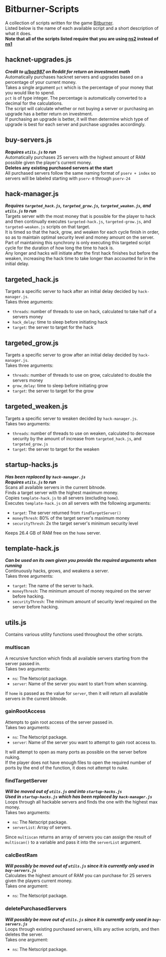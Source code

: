 # Bitburner-Scripts
A collection of scripts written for the game [Bitburner](https://store.steampowered.com/app/1812820/Bitburner/).\
Listed below is the name of each available script and a short description of what it does.\
__Note that all of the scripts listed require that you are using [ns2](https://bitburner.readthedocs.io/en/latest/netscript/netscriptjs.html) instead of [ns1](https://bitburner.readthedocs.io/en/latest/netscript/netscript1.html)__

## hacknet-upgrades.js
___Credit to [u/boz987](https://www.reddit.com/r/Bitburner/comments/71sxly/hacknet_nodes_script_optimalish_calcs/) on Reddit for return on investment math___\
Automatically purchases hacknet servers and upgrades based on a percentage of your current money.\
Takes a single argument `pct` which is the percentage of your money that you would like to spend.\
`pct` is of type integer. The percentage is automatically converted to a decimal for the calculations.\
The script will calculate whether or not buying a server or purchasing an upgrade has a better return on investment.\
If purchasing an upgrade is better, it will then determine which type of upgrade is best for each server and purchase upgrades accordingly.

## buy-servers.js
___Requires `utils.js` to run___\
Automatically purchases 25 servers with the highest amount of RAM possible given the player's current money.\
__Deletes any existing purchased servers at the start__\
All purchased servers follow the same naming format of `pserv + index` so servers will be labeled starting with `pserv-0` through `pserv-24`

## hack-manager.js
___Requires `targeted_hack.js`, `targeted_grow.js`, `targeted_weaken.js`, and `utils.js` to run___\
Targets server with the most money that is possible for the player to hack and then continually executes `targeted-hack.js`, `targeted-grow.js`, and `targeted-weaken.js` scripts on that target.\
It is timed so that the hack, grow, and weaken for each cycle finish in order, so as to maintain optimal security level and money amount on the server.\
Part of maintaining this synchrony is only executing this targeted script cycle for the duration of how long the time to hack is.\
Any longer and hacks will initiate after the first hack finishes but before the weaken, increasing the hack time to take longer than accounted for in the initial delay.

## targeted_hack.js
Targets a specific server to hack after an initial delay decided by `hack-manager.js`.\
Takes three arguments:
- `threads`: number of threads to use on hack, calculated to take half of a servers money
- `hack_delay`: time to sleep before initiating hack
- `target`: the server to target for the hack

## targeted_grow.js
Targets a specific server to grow after an initial delay decided by `hack-manager.js`.\
Takes three arguments:
- `threads`: number of threads to use on grow, calculated to double the servers money
- `grow_delay`: time to sleep before initiating grow
- `target`: the server to target for the grow

## targeted_weaken.js
Targets a specific server to weaken decided by `hack-manager.js`.\
Takes two arguments:
- `threads`: number of threads to use on weaken, calculated to decrease security by the amount of increase from `targeted_hack.js`, and `targeted_grow.js`
- `target`: the server to target for the weaken

## startup-hacks.js
___Has been replaced by `hack-manager.js`___\
___Requires `utils.js` to run___\
Scans all available servers in the current bitnode.\
Finds a target server with the highest maximum money.\
Copies `template-hack.js` to all servers (excluding `home`).\
Executes `template-hack.js` on all servers with the following arguments:
- `target`: The server returned from `findTargetServer()`
- `moneyThresh`: 80% of the target server's maximum money
- `securityThresh`: 2x the target server's minimum security level

Keeps 26.4 GB of RAM free on the `home` server.

## template-hack.js
___Can be used on its own given you provide the required arguments when running___\
Continuously hacks, grows, and weakens a server.\
Takes three arguments:
- `target`: The name of the server to hack.
- `moneyThresh`: The minimum amount of money required on the server before hacking.
- `securityThresh`: The minimum amount of security level required on the server before hacking.

## utils.js
Contains various utility functions used throughout the other scripts.

### multiscan
A recursive function which finds all available servers starting from the server passed in.\
Takes two arguments:
- `ns`: The Netscript package.
- `server`: Name of the server you want to start from when scanning.

If `home` is passed as the value for `server`, then it will return all available servers in the current bitnode.

### gainRootAccess
Attempts to gain root access of the server passed in.\
Takes two arguments:
- `ns`: The Netscript package.
- `server`: Name of the server you want to attempt to gain root access to.

It will attempt to open as many ports as possible on the server before nuking.\
If the player does not have enough files to open the required number of ports by the end of the function, it does not attempt to nuke.

### findTargetServer
___Will be moved out of `utils.js` and into `startup-hacks.js`___\
___Used in `startup-hacks.js` which has been replaced by `hack-manager.js`___\
Loops through all hackable servers and finds the one with the highest max money.\
Takes two arguments:
- `ns`: The Netscript package.
- `serverList`: Array of servers.

Since `multiscan` returns an array of servers you can assign the result of `multiscan()` to a variable and pass it into the `serverList` argument.

### calcBestRam
___Will possibly be moved out of `utils.js` since it is currently only used in `buy-servers.js`___\
Calculates the highest amount of RAM you can purchase for 25 servers given the players current money.\
Takes one argument:
- `ns`: The Netscript package.

### deletePurchasedServers
___Will possibly be move out of `utils.js` since it is currently only used in `buy-servers.js`___\
Loops through existing purchased servers, kills any active scripts, and then deletes the server.\
Takes one argument:
- `ns`: The Netscript package.
